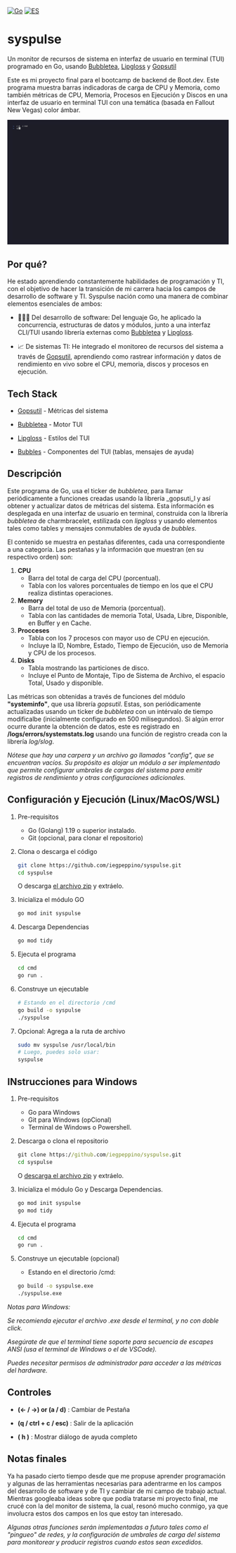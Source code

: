 [![Go](https://img.shields.io/badge/code-Go-blue?logo=go)](README.md)
[![ES](https://img.shields.io/badge/lang-EN-red?logo=translate)](README.md)

# syspulse

Un monitor de recursos de sistema en interfaz de usuario en terminal (TUI) programado en Go, usando [Bubbletea](https://github.com/charmbracelet/bubbletea), [Lipgloss](https://github.com/charmbracelet/lipgloss) y [Gopsutil](https://github.com/shirou/gopsutil)

Este es mi proyecto final para el bootcamp de backend de Boot.dev.
Este programa muestra barras indicadoras de carga de CPU y Memoria, como también métricas de CPU, Memoria, Procesos en Ejecución y Discos en una  interfaz de usuario en terminal TUI con una temática (basada en Fallout New Vegas) color ámbar.

![syspulse demo](demo.gif)

## Por qué?

He estado aprendiendo constantemente habilidades de programación y TI, con el objetivo de hacer la transición de mi carrera hacia los campos de desarrollo de software y TI.
Syspulse nación como una manera de combinar elementos esenciales de ambos:

- 👨🏻‍💻 Del desarrollo de software: Del lenguaje Go, he aplicado la concurrencia, estructuras de datos y módulos, junto a una interfaz CLI/TUI usando librería externas como [Bubbletea](https://github.com/charmbracelet/bubbletea) y [Lipgloss](https://github.com/charmbracelet/lipgloss).

- 📈 De sistemas TI: He integrado el monitoreo de recursos del sistema a través de [Gopsutil](https://github.com/shirou/gopsutil?tab=readme-ov-file), aprendiendo como rastrear información y datos de rendimiento en vivo sobre el CPU, memoria, discos y procesos en ejecución.

## Tech Stack

- [Gopsutil](https://github.com/shirou/gopsutil?tab=readme-ov-file) - Métricas del sistema

- [Bubbletea](https://github.com/charmbracelet/bubbletea) - Motor TUI

- [Lipgloss](https://github.com/charmbracelet/lipgloss) - Estilos del TUI

- [Bubbles](https://github.com/charmbracelet/bubbles) - Componentes del TUI (tablas, mensajes de ayuda)

## Descripción

Este programa de Go, usa el ticker de _bubbletea_, para llamar periódicamente a funciones creadas usando la librería _gopsuti_l y así obtener y actualizar datos de métricas del sistema.
Esta información es desplegada en una interfaz de usuario en terminal, construida con la librería _bubbletea_ de charmbracelet, estilizada con _lipgloss_ y usando elementos tales como tables y mensajes conmutables de ayuda de _bubbles_.

El contenido se muestra en pestañas diferentes, cada una correspondiente a una categoría. Las pestañas y la información que muestran (en su respectivo orden) son:

1. __CPU__
    - Barra del total de carga del CPU (porcentual).
    - Tabla con los valores porcentuales de tiempo en los que el CPU realiza distintas operaciones.
2. __Memory__
    - Barra del total de uso de Memoria (porcentual).
    - Tabla con las cantidades de memoria Total, Usada, Libre, Disponible, en Buffer y en Cache.
3. __Procceses__
    - Tabla con los 7 procesos con mayor uso de CPU en ejecución.
    - Incluye la ID, Nombre, Estado, Tiempo de Ejecución, uso de Memoria y CPU de los procesos.
4. __Disks__
    - Tabla mostrando las particiones de disco.
    - Incluye el Punto de Montaje, Tipo de Sistema de Archivo, el espacio Total, Usado y disponible.

Las métricas son obtenidas a través de funciones del módulo __"systeminfo"__, que usa librería _gopsutil_. Estas, son periódicamente actualizadas usando un ticker de _bubbletea_ con un intérvalo de tiempo modificalbe (inicialmente configurado en 500 milisegundos).
Si algún error ocurre durante la obtención de datos, este es registrado en __/logs/errors/systemstats.log__ usando una función de registro creada con la librería _log/slog_.

_Nótese que hay una carpera y un archivo go llamados "config", que se encuentran vacíos. Su propósito es alojar un módulo a ser implementado que permite configurar umbrales de cargas del sistema para emitir registros de rendimiento y otras configuraciones adicionales._

## Configuración y Ejecución (Linux/MacOS/WSL)

1. Pre-requisitos
    - Go (Golang) 1.19 o superior instalado.
    - Git (opcional, para clonar el repositorio)

2. Clona o descarga el código
    ```bash
    git clone https://github.com/iegpeppino/syspulse.git
    cd syspulse
    ```
    O descarga [el archivo zip](https://github.com/iegpeppino/syspulse/refs/heads/main.zip) y extráelo.

3. Inicializa el módulo GO
    ```bash
    go mod init syspulse
    ```

4. Descarga Dependencias
    ```bash
    go mod tidy
    ```

5. Ejecuta el programa
    ```bash
    cd cmd
    go run .
    ```

6. Construye un ejecutable
    ```bash
    # Estando en el directorio /cmd
    go build -o syspulse
    ./syspulse
    ```

7. Opcional: Agrega a la ruta de archivo
    ```bash
    sudo mv syspulse /usr/local/bin
    # Luego, puedes solo usar:
    syspulse
    ```
## INstrucciones para Windows

1. Pre-requisitos
    - Go para Windows
    - Git para Windows (opCional)
    - Terminal de Windows o Powershell.

2. Descarga o clona el repositorio
    ```cmd
    git clone https://github.com/iegpeppino/syspulse.git
    cd syspulse
    ```
     O [descarga el archivo zip](https://github.com/iegpeppino/syspulse/refs/heads/main.zip) y extráelo.

3. Inicializa el módulo Go y Descarga Dependencias.
    ```cmd
    go mod init syspulse
    go mod tidy
    ```

4. Ejecuta el programa
    ```cmd
    cd cmd 
    go run .
    ```

5. Construye un ejecutable (opcional)
    - Estando en el directorio /cmd:
    ```cmd
    go build -o syspulse.exe
    ./syspulse.exe


_Notas para Windows:_

_Se recomienda ejecutar el archivo .exe desde el terminal, y no con doble click._

_Asegúrate de que el terminal tiene soporte para secuencia de escapes ANSI (usa el terminal de Windows o el de VSCode)._

_Puedes necesitar permisos de administrador para acceder a las métricas del hardware._

## Controles

- __(← / →) or (a / d)__ : Cambiar de Pestaña

- __(q / ctrl + c / esc)__ : Salir de la aplicación

- __( h )__ : Mostrar diálogo de ayuda completo


## Notas finales

Ya ha pasado cierto tiempo desde que me propuse aprender programación y algunas de las herramientas necesarias para adentrarme en los campos del desarrollo de software y de TI y cambiar de mi campo de trabajo actual. Mientras googleaba ideas sobre que podía tratarse mi proyecto final, me crucé con la del monitor de sistema, la cual, resonó mucho conmigo, ya que involucra estos dos campos en los que estoy tan interesado.

_Algunas otras funciones serán implementadas a futuro_
    _tales como el "pingueo" de redes, y la configuración de_
    _umbrales de carga del sistema para monitorear y producir registros_
    _cuando estos sean excedidos._
